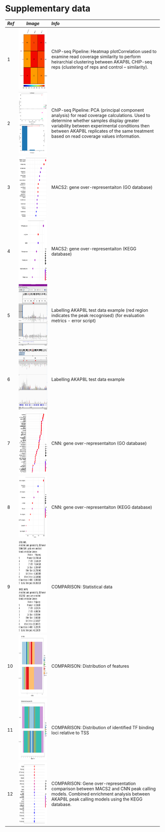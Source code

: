 # Supplementary data

*Ref* | *Image* | *Info* |
|:--|:--:|:--|
1 |<img src="pics/3.png" width="200" height="200">| ChIP-seq Pipeline: Heatmap plotCorrelation used to examine read coverage similarity to perform heirarchial clustering between AKAP8L CHIP-seq reps (clustering of reps and control – similarity).
2 |<img src="pics/4.png" width="300" height="200">| ChIP-seq Pipeline: PCA (principal component analysis) for read coverage calculations. Used to determine whether samples display greater variability between experimental conditions then between AKAP8L replicates of the same treatment based on read coverage values information.
3 |<img src="pics/5.png" width="200" height="200">| MACS2: gene over-representaiton (GO database)
4 |<img src="pics/6.png" width="200" height="200">| MACS2: gene over-representaiton (KEGG database)
5 |<img src="pics/1.png" width="400" height="200">| Labelling AKAP8L test data example (red region indicates the peak recognised) (for evaluation metrics - error script)
6 |<img src="pics/2.png" width="400" height="200">| Labelling AKAP8L test data example
7 |<img src="pics/7.png" width="200" height="200">| CNN: gene over-representaiton (GO database)
8 |<img src="pics/8.png" width="200" height="200">| CNN: gene over-representaiton (KEGG database)
9 |<img src="pics/9.png" width="200" height="300">| COMPARISON: Statistical data
10 |<img src="pics/10.png" width="300" height="200">| COMPARISON: Distribution of features
11 |<img src="pics/11.png" width="300" height="200">| COMPARISON: Distribution of identified TF binding loci relative to TSS
12 |<img src="pics/12.png" width="400" height="200">| COMPARISON: Gene over-representation comparison between MACS2 and CNN peak calling models. Combined enrichment analysis between AKAP8L peak calling models using the KEGG database.
